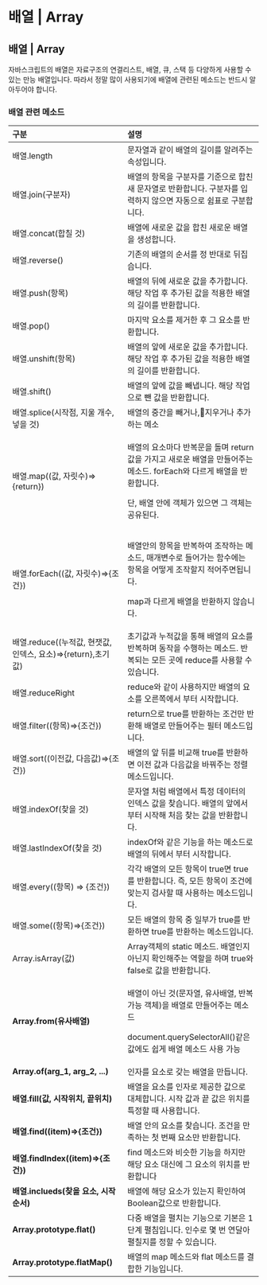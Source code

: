 # 배열 \| Array

## 배열 \| Array

 자바스크립트의 배열은 자료구조의 연결리스트, 배열, 큐, 스택 등 다양하게 사용할 수 있는 만능 배열입니다. 따라서 정말 많이 사용되기에 배열에 관련된 메소드는 반드시 알아두어야 합니다.

### 배열 관련 메소드

<table>
  <thead>
    <tr>
      <th style="text-align:left">&#xAD6C;&#xBD84;</th>
      <th style="text-align:left">&#xC124;&#xBA85;</th>
    </tr>
  </thead>
  <tbody>
    <tr>
      <td style="text-align:left">&#xBC30;&#xC5F4;.length</td>
      <td style="text-align:left">&#xBB38;&#xC790;&#xC5F4;&#xACFC; &#xAC19;&#xC774; &#xBC30;&#xC5F4;&#xC758;
        &#xAE38;&#xC774;&#xB97C; &#xC54C;&#xB824;&#xC8FC;&#xB294; &#xC18D;&#xC131;&#xC785;&#xB2C8;&#xB2E4;.</td>
    </tr>
    <tr>
      <td style="text-align:left">&#xBC30;&#xC5F4;.join(&#xAD6C;&#xBD84;&#xC790;)</td>
      <td style="text-align:left">&#xBC30;&#xC5F4;&#xC758; &#xD56D;&#xBAA9;&#xC744; &#xAD6C;&#xBD84;&#xC790;&#xB97C;
        &#xAE30;&#xC900;&#xC73C;&#xB85C; &#xD569;&#xCE5C; &#xC0C8; &#xBB38;&#xC790;&#xC5F4;&#xB85C;
        &#xBC18;&#xD658;&#xD569;&#xB2C8;&#xB2E4;. &#xAD6C;&#xBD84;&#xC790;&#xB97C;
        &#xC785;&#xB825;&#xD558;&#xC9C0; &#xC54A;&#xC73C;&#xBA74; &#xC790;&#xB3D9;&#xC73C;&#xB85C;
        &#xC27C;&#xD45C;&#xB85C; &#xAD6C;&#xBD84;&#xD569;&#xB2C8;&#xB2E4;.</td>
    </tr>
    <tr>
      <td style="text-align:left">&#xBC30;&#xC5F4;.concat(&#xD569;&#xCE60; &#xAC83;)</td>
      <td style="text-align:left">&#xBC30;&#xC5F4;&#xC5D0; &#xC0C8;&#xB85C;&#xC6B4; &#xAC12;&#xC744; &#xD569;&#xCE5C;
        &#xC0C8;&#xB85C;&#xC6B4; &#xBC30;&#xC5F4;&#xC744; &#xC0DD;&#xC131;&#xD569;&#xB2C8;&#xB2E4;.</td>
    </tr>
    <tr>
      <td style="text-align:left">&#xBC30;&#xC5F4;.reverse()</td>
      <td style="text-align:left">&#xAE30;&#xC874;&#xC758; &#xBC30;&#xC5F4;&#xC758; &#xC21C;&#xC11C;&#xB97C;
        &#xC815; &#xBC18;&#xB300;&#xB85C; &#xB4A4;&#xC9D1;&#xC2B5;&#xB2C8;&#xB2E4;.</td>
    </tr>
    <tr>
      <td style="text-align:left">&#xBC30;&#xC5F4;.push(&#xD56D;&#xBAA9;)</td>
      <td style="text-align:left">&#xBC30;&#xC5F4;&#xC758; &#xB4A4;&#xC5D0; &#xC0C8;&#xB85C;&#xC6B4; &#xAC12;&#xC744;
        &#xCD94;&#xAC00;&#xD569;&#xB2C8;&#xB2E4;. &#xD574;&#xB2F9; &#xC791;&#xC5C5;
        &#xD6C4; &#xCD94;&#xAC00;&#xB41C; &#xAC12;&#xC744; &#xC801;&#xC6A9;&#xD55C;
        &#xBC30;&#xC5F4;&#xC758; &#xAE38;&#xC774;&#xB97C; &#xBC18;&#xD658;&#xD569;&#xB2C8;&#xB2E4;.</td>
    </tr>
    <tr>
      <td style="text-align:left">&#xBC30;&#xC5F4;.pop()</td>
      <td style="text-align:left">&#xB9C8;&#xC9C0;&#xB9C9; &#xC694;&#xC18C;&#xB97C; &#xC81C;&#xAC70;&#xD55C;
        &#xD6C4; &#xADF8; &#xC694;&#xC18C;&#xB97C; &#xBC18;&#xD658;&#xD569;&#xB2C8;&#xB2E4;.</td>
    </tr>
    <tr>
      <td style="text-align:left">&#xBC30;&#xC5F4;.unshift(&#xD56D;&#xBAA9;)</td>
      <td style="text-align:left">&#xBC30;&#xC5F4;&#xC758; &#xC55E;&#xC5D0; &#xC0C8;&#xB85C;&#xC6B4; &#xAC12;&#xC744;
        &#xCD94;&#xAC00;&#xD569;&#xB2C8;&#xB2E4;. &#xD574;&#xB2F9; &#xC791;&#xC5C5;
        &#xD6C4; &#xCD94;&#xAC00;&#xB41C; &#xAC12;&#xC744; &#xC801;&#xC6A9;&#xD55C;
        &#xBC30;&#xC5F4;&#xC758; &#xAE38;&#xC774;&#xB97C; &#xBC18;&#xD658;&#xD569;&#xB2C8;&#xB2E4;.</td>
    </tr>
    <tr>
      <td style="text-align:left">&#xBC30;&#xC5F4;.shift()</td>
      <td style="text-align:left">&#xBC30;&#xC5F4;&#xC758; &#xC55E;&#xC5D0; &#xAC12;&#xC744; &#xBE7C;&#xB0C5;&#xB2C8;&#xB2E4;.
        &#xD574;&#xB2F9; &#xC791;&#xC5C5;&#xC73C;&#xB85C; &#xBE80; &#xAC12;&#xC744;
        &#xBC18;&#xD658;&#xD569;&#xB2C8;&#xB2E4;.</td>
    </tr>
    <tr>
      <td style="text-align:left">&#xBC30;&#xC5F4;.splice(&#xC2DC;&#xC791;&#xC810;, &#xC9C0;&#xC6B8; &#xAC1C;&#xC218;,
        &#xB123;&#xC744; &#xAC83;)</td>
      <td style="text-align:left">&#xBC30;&#xC5F4;&#xC758; &#xC911;&#xAC04;&#xC744; &#xBE7C;&#xAC70;&#xB098;,&#xC9C0;&#xC6B0;&#xAC70;&#xB098;
        &#xCD94;&#xAC00;&#xD558;&#xB294; &#xBA54;&#xC18C;</td>
    </tr>
    <tr>
      <td style="text-align:left">&#xBC30;&#xC5F4;.map((&#xAC12;, &#xC790;&#xB9BF;&#xC218;)=&gt;{return})</td>
      <td
      style="text-align:left">
        <p>&#xBC30;&#xC5F4;&#xC758; &#xC694;&#xC18C;&#xB9C8;&#xB2E4; &#xBC18;&#xBCF5;&#xBB38;&#xC744;
          &#xB3CC;&#xBA70; return &#xAC12;&#xC744; &#xAC00;&#xC9C0;&#xACE0; &#xC0C8;&#xB85C;&#xC6B4;
          &#xBC30;&#xC5F4;&#xC744; &#xB9CC;&#xB4E4;&#xC5B4;&#xC8FC;&#xB294; &#xBA54;&#xC18C;&#xB4DC;.
          forEach&#xC640; &#xB2E4;&#xB974;&#xAC8C; &#xBC30;&#xC5F4;&#xC744; &#xBC18;&#xD658;&#xD569;&#xB2C8;&#xB2E4;.</p>
        <p>&#xB2E8;, &#xBC30;&#xC5F4; &#xC548;&#xC5D0; &#xAC1D;&#xCCB4;&#xAC00; &#xC788;&#xC73C;&#xBA74;
          &#xADF8; &#xAC1D;&#xCCB4;&#xB294; &#xACF5;&#xC720;&#xB41C;&#xB2E4;.</p>
        </td>
    </tr>
    <tr>
      <td style="text-align:left">&#xBC30;&#xC5F4;.forEach((&#xAC12;, &#xC790;&#xB9BF;&#xC218;)=&gt;{&#xC870;&#xAC74;})</td>
      <td
      style="text-align:left">
        <p>&#xBC30;&#xC5F4;&#xC548;&#xC758; &#xD56D;&#xBAA9;&#xC744; &#xBC18;&#xBCF5;&#xD558;&#xC5EC;
          &#xC870;&#xC791;&#xD558;&#xB294; &#xBA54;&#xC18C;&#xB4DC;, &#xB9E4;&#xAC1C;&#xBCC0;&#xC218;&#xB85C;
          &#xB4E4;&#xC5B4;&#xAC00;&#xB294; &#xD568;&#xC218;&#xC5D0;&#xB294; &#xD56D;&#xBAA9;&#xC744;
          &#xC5B4;&#xB5BB;&#xAC8C; &#xC870;&#xC791;&#xD560;&#xC9C0; &#xC801;&#xC5B4;&#xC8FC;&#xBA74;&#xB429;&#xB2C8;&#xB2E4;.</p>
        <p>map&#xACFC; &#xB2E4;&#xB974;&#xAC8C; &#xBC30;&#xC5F4;&#xC744; &#xBC18;&#xD658;&#xD558;&#xC9C0;
          &#xC54A;&#xC2B5;&#xB2C8;&#xB2E4;.</p>
        </td>
    </tr>
    <tr>
      <td style="text-align:left">&#xBC30;&#xC5F4;.reduce((&#xB204;&#xC801;&#xAC12;, &#xD604;&#xC7BF;&#xAC12;,
        &#xC778;&#xB371;&#xC2A4;, &#xC694;&#xC18C;)=&gt;{return},&#xCD08;&#xAE30;&#xAC12;)</td>
      <td
      style="text-align:left">&#xCD08;&#xAE30;&#xAC12;&#xACFC; &#xB204;&#xC801;&#xAC12;&#xC744; &#xD1B5;&#xD574;
        &#xBC30;&#xC5F4;&#xC758; &#xC694;&#xC18C;&#xB97C; &#xBC18;&#xBCF5;&#xD558;&#xBA70;
        &#xB3D9;&#xC791;&#xC744; &#xC218;&#xD589;&#xD558;&#xB294; &#xBA54;&#xC18C;&#xB4DC;.
        &#xBC18;&#xBCF5;&#xB418;&#xB294; &#xBAA8;&#xB4E0; &#xACF3;&#xC5D0; reduce&#xB97C;
        &#xC0AC;&#xC6A9;&#xD560; &#xC218; &#xC788;&#xC2B5;&#xB2C8;&#xB2E4;.</td>
    </tr>
    <tr>
      <td style="text-align:left">&#xBC30;&#xC5F4;.reduceRight</td>
      <td style="text-align:left">reduce&#xC640; &#xAC19;&#xC774; &#xC0AC;&#xC6A9;&#xD558;&#xC9C0;&#xB9CC;
        &#xBC30;&#xC5F4;&#xC758; &#xC694;&#xC18C;&#xB97C; &#xC624;&#xB978;&#xCABD;&#xC5D0;&#xC11C;
        &#xBD80;&#xD130; &#xC2DC;&#xC791;&#xD569;&#xB2C8;&#xB2E4;.</td>
    </tr>
    <tr>
      <td style="text-align:left">&#xBC30;&#xC5F4;.filter((&#xD56D;&#xBAA9;)=&gt;{&#xC870;&#xAC74;})</td>
      <td
      style="text-align:left">return&#xC73C;&#xB85C; true&#xB97C; &#xBC18;&#xD658;&#xD558;&#xB294; &#xC870;&#xAC74;&#xB9CC;
        &#xBC18;&#xD658;&#xD574; &#xBC30;&#xC5F4;&#xB85C; &#xB9CC;&#xB4E4;&#xC5B4;&#xC8FC;&#xB294;
        &#xD544;&#xD130; &#xBA54;&#xC18C;&#xB4DC;&#xC785;&#xB2C8;&#xB2E4;.</td>
    </tr>
    <tr>
      <td style="text-align:left">&#xBC30;&#xC5F4;.sort((&#xC774;&#xC804;&#xAC12;, &#xB2E4;&#xC74C;&#xAC12;)=&gt;{&#xC870;&#xAC74;})</td>
      <td
      style="text-align:left">&#xBC30;&#xC5F4;&#xC758; &#xC55E; &#xB4A4;&#xB97C; &#xBE44;&#xAD50;&#xD574;
        true&#xB97C; &#xBC18;&#xD658;&#xD558;&#xBA74; &#xC774;&#xC804; &#xAC12;&#xACFC;
        &#xB2E4;&#xC74C;&#xAC12;&#xC744; &#xBC14;&#xAFD4;&#xC8FC;&#xB294; &#xC815;&#xB82C;
        &#xBA54;&#xC18C;&#xB4DC;&#xC785;&#xB2C8;&#xB2E4;.</td>
    </tr>
    <tr>
      <td style="text-align:left">&#xBC30;&#xC5F4;.indexOf(&#xCC3E;&#xC744; &#xAC83;)</td>
      <td style="text-align:left">&#xBB38;&#xC790;&#xC5F4; &#xCC98;&#xB7FC; &#xBC30;&#xC5F4;&#xC5D0;&#xC11C;
        &#xD2B9;&#xC815; &#xB370;&#xC774;&#xD130;&#xC758; &#xC778;&#xB371;&#xC2A4;
        &#xAC12;&#xC744; &#xCC3E;&#xC2B5;&#xB2C8;&#xB2E4;. &#xBC30;&#xC5F4;&#xC758;
        &#xC55E;&#xC5D0;&#xC11C; &#xBD80;&#xD130; &#xC2DC;&#xC791;&#xD574; &#xCC98;&#xC74C;
        &#xCC3E;&#xB294; &#xAC12;&#xC744; &#xBC18;&#xD658;&#xD569;&#xB2C8;&#xB2E4;.</td>
    </tr>
    <tr>
      <td style="text-align:left">&#xBC30;&#xC5F4;.lastIndexOf(&#xCC3E;&#xC744; &#xAC83;)</td>
      <td style="text-align:left">indexOf&#xC640; &#xAC19;&#xC740; &#xAE30;&#xB2A5;&#xC744; &#xD558;&#xB294;
        &#xBA54;&#xC18C;&#xB4DC;&#xB85C; &#xBC30;&#xC5F4;&#xC758; &#xB4A4;&#xC5D0;&#xC11C;
        &#xBD80;&#xD130; &#xC2DC;&#xC791;&#xD569;&#xB2C8;&#xB2E4;.</td>
    </tr>
    <tr>
      <td style="text-align:left">&#xBC30;&#xC5F4;.every((&#xD56D;&#xBAA9;) =&gt; {&#xC870;&#xAC74;})</td>
      <td
      style="text-align:left">&#xAC01;&#xAC01; &#xBC30;&#xC5F4;&#xC758; &#xBAA8;&#xB4E0; &#xD56D;&#xBAA9;&#xC774;
        true&#xBA74; true&#xB97C; &#xBC18;&#xD658;&#xD569;&#xB2C8;&#xB2E4;. &#xC989;,
        &#xBAA8;&#xB4E0; &#xD56D;&#xBAA9;&#xC774; &#xC870;&#xAC74;&#xC5D0; &#xB9DE;&#xB294;&#xC9C0;
        &#xAC80;&#xC0AC;&#xD560; &#xB54C; &#xC0AC;&#xC6A9;&#xD558;&#xB294; &#xBA54;&#xC18C;&#xB4DC;&#xC785;&#xB2C8;&#xB2E4;.</td>
    </tr>
    <tr>
      <td style="text-align:left">&#xBC30;&#xC5F4;.some((&#xD56D;&#xBAA9;)=&gt;{&#xC870;&#xAC74;})</td>
      <td
      style="text-align:left">&#xBAA8;&#xB4E0; &#xBC30;&#xC5F4;&#xC758; &#xD56D;&#xBAA9; &#xC911; &#xC77C;&#xBD80;&#xAC00;
        true&#xB97C; &#xBC18;&#xD658;&#xD558;&#xBA74; true&#xB97C; &#xBC18;&#xD658;&#xD558;&#xB294;
        &#xBA54;&#xC18C;&#xB4DC;&#xC785;&#xB2C8;&#xB2E4;.</td>
    </tr>
    <tr>
      <td style="text-align:left">Array.isArray(&#xAC12;)</td>
      <td style="text-align:left">Array&#xAC1D;&#xCCB4;&#xC758; static &#xBA54;&#xC18C;&#xB4DC;. &#xBC30;&#xC5F4;&#xC778;&#xC9C0;
        &#xC544;&#xB2CC;&#xC9C0; &#xD655;&#xC778;&#xD574;&#xC8FC;&#xB294; &#xC5ED;&#xD560;&#xC744;
        &#xD558;&#xBA70; true&#xC640; false&#xB85C; &#xAC12;&#xC744; &#xBC18;&#xD658;&#xD569;&#xB2C8;&#xB2E4;.</td>
    </tr>
    <tr>
      <td style="text-align:left"><b>Array.from(&#xC720;&#xC0AC;&#xBC30;&#xC5F4;)</b>
      </td>
      <td style="text-align:left">
        <p>&#xBC30;&#xC5F4;&#xC774; &#xC544;&#xB2CC; &#xAC83;(&#xBB38;&#xC790;&#xC5F4;,
          &#xC720;&#xC0AC;&#xBC30;&#xC5F4;, &#xBC18;&#xBCF5; &#xAC00;&#xB2A5; &#xAC1D;&#xCCB4;)&#xC744;
          &#xBC30;&#xC5F4;&#xB85C; &#xB9CC;&#xB4E4;&#xC5B4;&#xC8FC;&#xB294; &#xBA54;&#xC18C;&#xB4DC;</p>
        <p>document.querySelectorAll()&#xAC19;&#xC740; &#xAC12;&#xC5D0;&#xB3C4; &#xC27D;&#xAC8C;
          &#xBC30;&#xC5F4; &#xBA54;&#xC18C;&#xB4DC; &#xC0AC;&#xC6A9; &#xAC00;&#xB2A5;</p>
      </td>
    </tr>
    <tr>
      <td style="text-align:left"><b>Array.of(arg_1, arg_2, ...)</b>
      </td>
      <td style="text-align:left">&#xC778;&#xC790;&#xB97C; &#xC694;&#xC18C;&#xB85C; &#xAC16;&#xB294; &#xBC30;&#xC5F4;&#xC744;
        &#xB9CC;&#xB4ED;&#xB2C8;&#xB2E4;.</td>
    </tr>
    <tr>
      <td style="text-align:left"><b>&#xBC30;&#xC5F4;.fill(&#xAC12;, &#xC2DC;&#xC791;&#xC704;&#xCE58;, &#xB05D;&#xC704;&#xCE58;)</b>
      </td>
      <td style="text-align:left">&#xBC30;&#xC5F4;&#xC744; &#xC694;&#xC18C;&#xB97C; &#xC778;&#xC790;&#xB85C;
        &#xC81C;&#xACF5;&#xD55C; &#xAC12;&#xC73C;&#xB85C; &#xB300;&#xCCB4;&#xD569;&#xB2C8;&#xB2E4;.
        &#xC2DC;&#xC791; &#xAC12;&#xACFC; &#xB05D; &#xAC12;&#xC740; &#xC704;&#xCE58;&#xB97C;
        &#xD2B9;&#xC815;&#xD560; &#xB54C; &#xC0AC;&#xC6A9;&#xD569;&#xB2C8;&#xB2E4;.</td>
    </tr>
    <tr>
      <td style="text-align:left"><b>&#xBC30;&#xC5F4;.find((item)=&gt;{&#xC870;&#xAC74;})</b>
      </td>
      <td style="text-align:left">&#xBC30;&#xC5F4; &#xC548;&#xC758; &#xC694;&#xC18C;&#xB97C; &#xCC3E;&#xC2B5;&#xB2C8;&#xB2E4;.
        &#xC870;&#xAC74;&#xC744; &#xB9CC;&#xC871;&#xD558;&#xB294; &#xCCAB; &#xBC88;&#xC9F8;
        &#xC694;&#xC18C;&#xB9CC; &#xBC18;&#xD658;&#xD569;&#xB2C8;&#xB2E4;.</td>
    </tr>
    <tr>
      <td style="text-align:left"><b>&#xBC30;&#xC5F4;.findIndex((item)=&gt;{&#xC870;&#xAC74;})</b>
      </td>
      <td style="text-align:left">find &#xBA54;&#xC18C;&#xB4DC;&#xC640; &#xBE44;&#xC2B7;&#xD55C; &#xAE30;&#xB2A5;&#xC744;
        &#xD558;&#xC9C0;&#xB9CC; &#xD574;&#xB2F9; &#xC694;&#xC18C; &#xB300;&#xC2E0;&#xC5D0;
        &#xADF8; &#xC694;&#xC18C;&#xC758; &#xC704;&#xCE58;&#xB97C; &#xBC18;&#xD658;&#xD569;&#xB2C8;&#xB2E4;</td>
    </tr>
    <tr>
      <td style="text-align:left"><b>&#xBC30;&#xC5F4;.inclueds(&#xCC3E;&#xC744; &#xC694;&#xC18C;, &#xC2DC;&#xC791;&#xC21C;&#xC11C;)</b>
      </td>
      <td style="text-align:left">&#xBC30;&#xC5F4;&#xC5D0; &#xD574;&#xB2F9; &#xC694;&#xC18C;&#xAC00; &#xC788;&#xB294;&#xC9C0;
        &#xD655;&#xC778;&#xD558;&#xC5EC; Boolean&#xAC12;&#xC73C;&#xB85C; &#xBC18;&#xD658;&#xD569;&#xB2C8;&#xB2E4;.</td>
    </tr>
    <tr>
      <td style="text-align:left"><b>Array.prototype.flat()</b>
      </td>
      <td style="text-align:left">&#xB2E4;&#xC911; &#xBC30;&#xC5F4;&#xC744; &#xD3BC;&#xCE58;&#xB294; &#xAE30;&#xB2A5;&#xC73C;&#xB85C;
        &#xAE30;&#xBCF8;&#xC740; 1&#xB2E8;&#xACC4; &#xD3BC;&#xCE68;&#xC785;&#xB2C8;&#xB2E4;.
        &#xC778;&#xC218;&#xB85C; &#xBA87; &#xBC88; &#xC5F0;&#xB2EC;&#xC544; &#xD3BC;&#xCE60;&#xC9C0;&#xB97C;
        &#xC815;&#xD560; &#xC218; &#xC788;&#xC2B5;&#xB2C8;&#xB2E4;.</td>
    </tr>
    <tr>
      <td style="text-align:left"><b>Array.prototype.flatMap()</b>
      </td>
      <td style="text-align:left">&#xBC30;&#xC5F4;&#xC758; map &#xBA54;&#xC18C;&#xB4DC;&#xC640; flat &#xBA54;&#xC18C;&#xB4DC;&#xB97C;
        &#xACB0;&#xD569;&#xD55C; &#xAE30;&#xB2A5;&#xC785;&#xB2C8;&#xB2E4;.</td>
    </tr>
  </tbody>
</table>